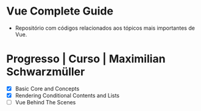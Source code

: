 # Vue Complete Guide

- Repositório com códigos relacionados aos tópicos mais importantes de Vue.

# Progresso | Curso | Maximilian Schwarzmüller

- [x] Basic Core and Concepts
- [x] Rendering Conditional Contents and Lists
- [ ] Vue Behind The Scenes
